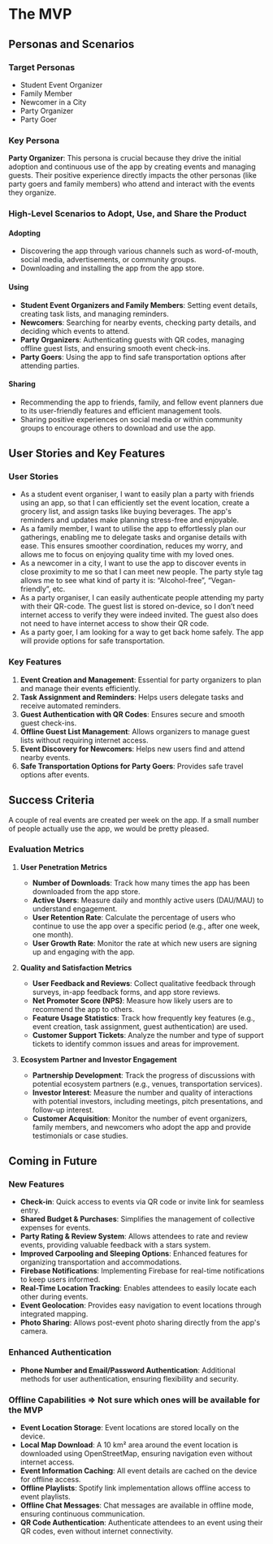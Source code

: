 # The MVP

## Personas and Scenarios

### Target Personas

- Student Event Organizer
- Family Member
- Newcomer in a City
- Party Organizer
- Party Goer

### Key Persona

**Party Organizer**: This persona is crucial because they drive the initial adoption and continuous use of the app by creating events and managing guests. Their positive experience directly impacts the other personas (like party goers and family members) who attend and interact with the events they organize.

### High-Level Scenarios to Adopt, Use, and Share the Product

#### Adopting

- Discovering the app through various channels such as word-of-mouth, social media, advertisements, or community groups.
- Downloading and installing the app from the app store.

#### Using

- **Student Event Organizers and Family Members**: Setting event details, creating task lists, and managing reminders.
- **Newcomers**: Searching for nearby events, checking party details, and deciding which events to attend.
- **Party Organizers**: Authenticating guests with QR codes, managing offline guest lists, and ensuring smooth event check-ins.
- **Party Goers**: Using the app to find safe transportation options after attending parties.

#### Sharing

- Recommending the app to friends, family, and fellow event planners due to its user-friendly features and efficient management tools.
- Sharing positive experiences on social media or within community groups to encourage others to download and use the app.

## User Stories and Key Features

### User Stories

- As a student event organiser, I want to easily plan a party with friends using an app, so that I can efficiently set the event location, create a grocery list, and assign tasks like buying beverages. The app's reminders and updates make planning stress-free and enjoyable.
- As a family member, I want to utilise the app to effortlessly plan our gatherings, enabling me to delegate tasks and organise details with ease. This ensures smoother coordination, reduces my worry, and allows me to focus on enjoying quality time with my loved ones.
- As a newcomer in a city, I want to use the app to discover events in close proximity to me so that I can meet new people. The party style tag allows me to see what kind of party it is: “Alcohol-free”, “Vegan-friendly”, etc.
- As a party organiser, I can easily authenticate people attending my party with their QR-code. The guest list is stored on-device, so I don’t need internet access to verify they were indeed invited. The guest also does not need to have internet access to show their QR code.
- As a party goer, I am looking for a way to get back home safely. The app will provide options for safe transportation.

### Key Features

1. **Event Creation and Management**: Essential for party organizers to plan and manage their events efficiently.
2. **Task Assignment and Reminders**: Helps users delegate tasks and receive automated reminders.
3. **Guest Authentication with QR Codes**: Ensures secure and smooth guest check-ins.
4. **Offline Guest List Management**: Allows organizers to manage guest lists without requiring internet access.
5. **Event Discovery for Newcomers**: Helps new users find and attend nearby events.
6. **Safe Transportation Options for Party Goers**: Provides safe travel options after events.

## Success Criteria

A couple of real events are created per week on the app. If a small number of people actually use the app, we would be pretty pleased.

### Evaluation Metrics

1. **User Penetration Metrics**
   - **Number of Downloads**: Track how many times the app has been downloaded from the app store.
   - **Active Users**: Measure daily and monthly active users (DAU/MAU) to understand engagement.
   - **User Retention Rate**: Calculate the percentage of users who continue to use the app over a specific period (e.g., after one week, one month).
   - **User Growth Rate**: Monitor the rate at which new users are signing up and engaging with the app.

2. **Quality and Satisfaction Metrics**
   - **User Feedback and Reviews**: Collect qualitative feedback through surveys, in-app feedback forms, and app store reviews.
   - **Net Promoter Score (NPS)**: Measure how likely users are to recommend the app to others.
   - **Feature Usage Statistics**: Track how frequently key features (e.g., event creation, task assignment, guest authentication) are used.
   - **Customer Support Tickets**: Analyze the number and type of support tickets to identify common issues and areas for improvement.

3. **Ecosystem Partner and Investor Engagement**
   - **Partnership Development**: Track the progress of discussions with potential ecosystem partners (e.g., venues, transportation services).
   - **Investor Interest**: Measure the number and quality of interactions with potential investors, including meetings, pitch presentations, and follow-up interest.
   - **Customer Acquisition**: Monitor the number of event organizers, family members, and newcomers who adopt the app and provide testimonials or case studies.

## Coming in Future

### New Features
- **Check-in**: Quick access to events via QR code or invite link for seamless entry.
- **Shared Budget & Purchases**: Simplifies the management of collective expenses for events.
- **Party Rating & Review System**: Allows attendees to rate and review events, providing valuable feedback with a stars system.
- **Improved Carpooling and Sleeping Options**: Enhanced features for organizing transportation and accommodations.
- **Firebase Notifications**: Implementing Firebase for real-time notifications to keep users informed.
- **Real-Time Location Tracking**: Enables attendees to easily locate each other during events.
- **Event Geolocation**: Provides easy navigation to event locations through integrated mapping.
- **Photo Sharing**: Allows post-event photo sharing directly from the app's camera.

### Enhanced Authentication
- **Phone Number and Email/Password Authentication**: Additional methods for user authentication, ensuring flexibility and security.

### Offline Capabilities => Not sure which ones will be available for the MVP
- **Event Location Storage**: Event locations are stored locally on the device.
- **Local Map Download**: A 10 km² area around the event location is downloaded using OpenStreetMap, ensuring navigation even without internet access.
- **Event Information Caching**: All event details are cached on the device for offline access.
- **Offline Playlists**: Spotify link implementation allows offline access to event playlists.
- **Offline Chat Messages**: Chat messages are available in offline mode, ensuring continuous communication.
- **QR Code Authentication**: Authenticate attendees to an event using their QR codes, even without internet connectivity.

